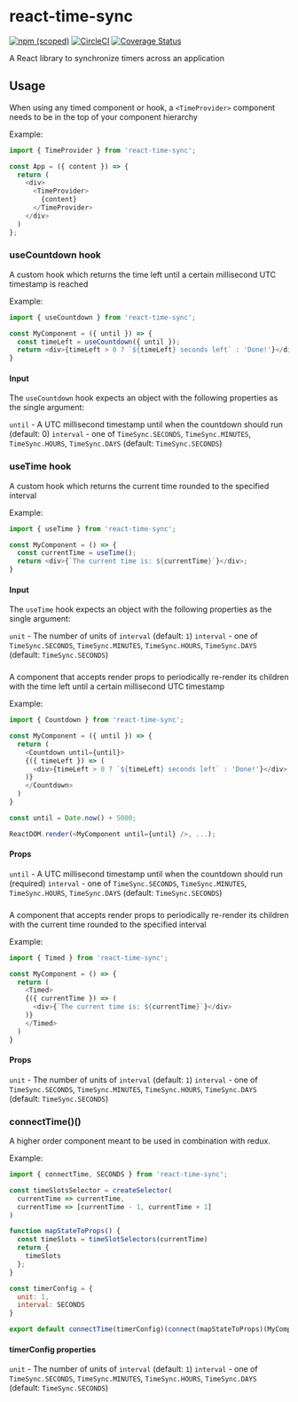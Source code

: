 # react-time-sync

[![npm (scoped)](https://img.shields.io/npm/v/react-time-sync.svg)](https://www.npmjs.com/package/react-time-sync) [![CircleCI](https://circleci.com/gh/peterjuras/react-time-sync.svg?style=svg)](https://circleci.com/gh/peterjuras/react-time-sync) [![Coverage Status](https://coveralls.io/repos/github/peterjuras/react-time-sync/badge.svg?branch=master)](https://coveralls.io/github/peterjuras/react-time-sync?branch=master)

A React library to synchronize timers across an application

## Usage

When using any timed component or hook, a `<TimeProvider>` component needs to be in the top of your component hierarchy

Example:
```js
import { TimeProvider } from 'react-time-sync';

const App = ({ content }) => {
  return (
    <div>
      <TimeProvider>
        {content}
      </TimeProvider>
    </div>
  )
};
```

### useCountdown hook

A custom hook which returns the time left until a certain millisecond UTC timestamp is reached

Example:
```js
import { useCountdown } from 'react-time-sync';

const MyComponent = ({ until }) => {
  const timeLeft = useCountdown({ until });
  return <div>{timeLeft > 0 ? `${timeLeft} seconds left` : 'Done!'}</div>;
}
```

#### Input

The `useCountdown` hook expects an object with the following properties as the single argument:

`until` - A UTC millisecond timestamp until when the countdown should run (default: 0)
`interval` - one of `TimeSync.SECONDS`, `TimeSync.MINUTES`, `TimeSync.HOURS`, `TimeSync.DAYS` (default: `TimeSync.SECONDS`)

### useTime hook

A custom hook which returns the current time rounded to the specified interval

Example:
```js
import { useTime } from 'react-time-sync';

const MyComponent = () => {
  const currentTime = useTime();
  return <div>{`The current time is: ${currentTime}`}</div>;
}
```

#### Input

The `useTime` hook expects an object with the following properties as the single argument:

`unit` - The number of units of `interval` (default: `1`)
`interval` - one of `TimeSync.SECONDS`, `TimeSync.MINUTES`, `TimeSync.HOURS`, `TimeSync.DAYS` (default: `TimeSync.SECONDS`)

### <Countdown>

A component that accepts render props to periodically re-render its children with the time left until a certain millisecond UTC timestamp

Example:
```js
import { Countdown } from 'react-time-sync';

const MyComponent = ({ until }) => {
  return (
    <Countdown until={until}>
    {({ timeLeft }) => (
      <div>{timeLeft > 0 ? `${timeLeft} seconds left` : 'Done!'}</div>
    )}
    </Countdown>
  )
}

const until = Date.now() + 5000;

ReactDOM.render(<MyComponent until={until} />, ...);
```

#### Props

`until` - A UTC millisecond timestamp until when the countdown should run (required)
`interval` - one of `TimeSync.SECONDS`, `TimeSync.MINUTES`, `TimeSync.HOURS`, `TimeSync.DAYS` (default: `TimeSync.SECONDS`)

### <Timed>

A component that accepts render props to periodically re-render its children with the current time rounded to the specified interval

Example:
```js
import { Timed } from 'react-time-sync';

const MyComponent = () => {
  return (
    <Timed>
    {({ currentTime }) => (
      <div>{`The current time is: ${currentTime}`}</div>
    )}
    </Timed>
  )
}
```

#### Props

`unit` - The number of units of `interval` (default: `1`)
`interval` - one of `TimeSync.SECONDS`, `TimeSync.MINUTES`, `TimeSync.HOURS`, `TimeSync.DAYS` (default: `TimeSync.SECONDS`)

### connectTime()()

A higher order component meant to be used in combination with redux.

Example:
```js
import { connectTime, SECONDS } from 'react-time-sync';

const timeSlotsSelector = createSelector(
  currentTime => currentTime,
  currentTime => [currentTime - 1, currentTime + 1]
)

function mapStateToProps() {
  const timeSlots = timeSlotSelectors(currentTime)
  return {
    timeSlots
  };
}

const timerConfig = {
  unit: 1,
  interval: SECONDS
}

export default connectTime(timerConfig)(connect(mapStateToProps)(MyComponent));
```

#### timerConfig properties

`unit` - The number of units of `interval` (default: `1`)
`interval` - one of `TimeSync.SECONDS`, `TimeSync.MINUTES`, `TimeSync.HOURS`, `TimeSync.DAYS` (default: `TimeSync.SECONDS`)
